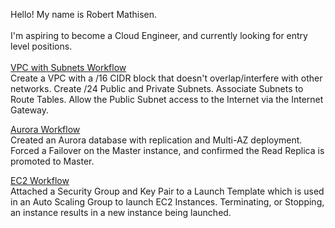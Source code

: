 Hello! My name is Robert Mathisen. \
\
I'm aspiring to become a Cloud Engineer, and currently looking for entry level positions. <br/>
\
[VPC with Subnets Workflow](https://github.com/rmathisen-aws/Create_a_VPC_with_Public_and_Private_Subnets) \
Create a VPC with a /16 CIDR block that doesn't overlap/interfere with other networks. Create /24 Public and Private Subnets. Associate Subnets to Route Tables. Allow the Public Subnet access to the Internet via the Internet Gateway.

[Aurora Workflow](https://github.com/rmathisen-aws/Create_an_Aurora_db_with_Replication_and_Multi-AZ_deployment) \
Created an Aurora database with replication and Multi-AZ deployment. Forced a Failover on the Master instance, and confirmed the Read Replica is promoted to Master.

[EC2 Workflow](https://github.com/rmathisen-aws/Launch_EC2_Instances_in_Auto_Scaling_Groups_using_Launch_Templates) \
Attached a Security Group and Key Pair to a Launch Template which is used in an Auto Scaling Group to launch EC2 Instances. Terminating, or Stopping, an instance results in a new instance being launched.

